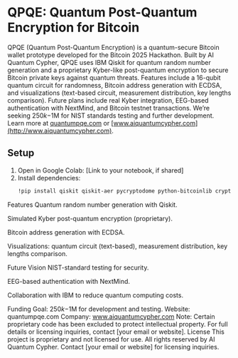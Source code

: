 # QPQE: Quantum Post-Quantum Encryption for Bitcoin

QPQE (Quantum Post-Quantum Encryption) is a quantum-secure Bitcoin wallet prototype developed for the Bitcoin 2025 Hackathon. Built by AI Quantum Cypher, QPQE uses IBM Qiskit for quantum random number generation and a proprietary Kyber-like post-quantum encryption to secure Bitcoin private keys against quantum threats. Features include a 16-qubit quantum circuit for randomness, Bitcoin address generation with ECDSA, and visualizations (text-based circuit, measurement distribution, key lengths comparison). Future plans include real Kyber integration, EEG-based authentication with NextMind, and Bitcoin testnet transactions. We’re seeking $250k-$1M for NIST standards testing and further development. Learn more at [quantumpqe.com](http://quantumpqe.com) or [www.aiquantumcypher.com](http://www.aiquantumcypher.com).

## Setup
1. Open in Google Colab: [Link to your notebook, if shared]
2. Install dependencies:
   ```bash
   !pip install qiskit qiskit-aer pycryptodome python-bitcoinlib cryptography matplotlib

Features
Quantum random number generation with Qiskit.

Simulated Kyber post-quantum encryption (proprietary).

Bitcoin address generation with ECDSA.

Visualizations: quantum circuit (text-based), measurement distribution, key lengths comparison.

Future Vision
NIST-standard testing for security.

EEG-based authentication with NextMind.

Collaboration with IBM to reduce quantum computing costs.

Funding Goal: $250k-$1M for development and testing.
Website: quantumpqe.com
Company: www.aiquantumcypher.com
Note: Certain proprietary code has been excluded to protect intellectual property. For full details or licensing inquiries, contact [your email or website].
License
This project is proprietary and not licensed for use. All rights reserved by AI Quantum Cypher. Contact [your email or website] for licensing inquiries.

